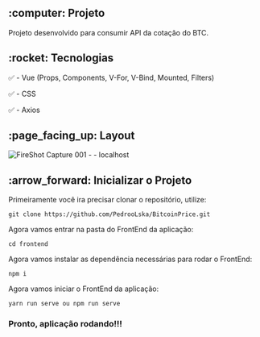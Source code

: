 <h2>:computer: Projeto</h2>
Projeto desenvolvido para consumir API da cotação do BTC.

<h2>:rocket: Tecnologias</h2>

:white_check_mark: - Vue (Props, Components, V-For, V-Bind, Mounted, Filters)

:white_check_mark: - CSS

:white_check_mark: - Axios

<h2>:page_facing_up: Layout</h2>

![FireShot Capture 001 -  - localhost](https://user-images.githubusercontent.com/45328215/85212461-753a2f80-b329-11ea-8f79-86ca0a57c8f2.png)

<h2>:arrow_forward: Inicializar o Projeto</h2>

Primeiramente você ira precisar clonar o repositório, utilize: 

`git clone https://github.com/PedrooLska/BitcoinPrice.git`


Agora vamos entrar na pasta do FrontEnd da aplicação:

`cd frontend`

Agora vamos instalar as dependência necessárias para rodar o FrontEnd:

`npm i`

Agora vamos iniciar o FrontEnd da aplicação:

`yarn run serve ou npm run serve`


<h3> Pronto, aplicação rodando!!! </h3>
